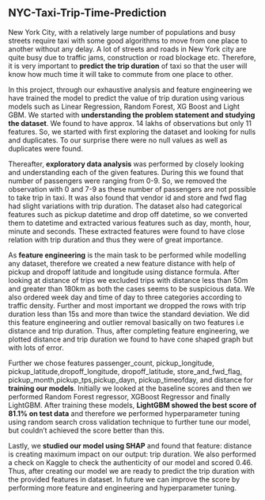 ## NYC-Taxi-Trip-Time-Prediction

New York City, with a relatively large number of populations and busy streets require taxi with some good algorithms to move from one place to another without any delay. A lot of streets and roads in New York city are quite busy due to traffic jams, construction or road blockage etc. Therefore, it is very important to **predict the trip duration** of taxi so that the user will know how much time it will take to commute from one place to other. 

In this project, through our exhaustive analysis and feature engineering we have trained the model to predict the value of trip duration using various models such as Linear Regression, Random Forest, XG Boost and Light GBM. We started with **understanding the problem statement and studying the dataset**. We found to have approx. 14 lakhs of observations but only 11 features. So, we started with first exploring the dataset and looking for nulls and duplicates. To our surprise there were no null values as well as duplicates were found. 

Thereafter, **exploratory data analysis** was performed by closely looking and understanding each of the given features. During this we found that number of passengers were ranging from 0-9. So, we removed the observation with 0 and 7-9 as these number of passengers are not possible to take trip in taxi. It was also found that vendor id and store and fwd flag had slight variations with trip duration. The dataset also had categorical features such as pickup datetime and drop off datetime, so we converted them to datetime and extracted various features such as day, month, hour, minute and seconds. These extracted features were found to have close relation with trip duration and thus they were of great importance. 

As **feature engineering** is the main task to be performed while modelling any dataset, therefore we created a new feature distance with help of pickup and dropoff latitude and longitude using distance formula. After looking at distance of trips we excluded trips with distance less than 50m and greater than 180km as both the cases seems to be suspicious data. We also ordered week day and time of day to three categories according to traffic density. Further and most important we dropped the rows with trip duration less than 15s and more than twice the standard deviation. We did this feature engineering and outlier removal basically on two features i.e distance and trip duration. Thus, after completing feature engineering, we plotted distance and trip duration we found to have cone shaped graph but with lots of error.

Further we chose features passenger_count, pickup_longitude, pickup_latitude,dropoff_longitude, dropoff_latitude, store_and_fwd_flag, pickup_month,pickup_tps,pickup_dayn, pickup_timeofday, and distance for **training our models**. Initially we looked at the baseline scores and then we performed Random Forest regressor, XGBoost Regressor and finally LightGBM. After training these models, **LightGBM showed the best score of 81.1% on test data** and therefore we performed hyperparameter tuning using random search cross validation technique to further tune our model, but couldn’t achieved the score better than this.

Lastly, we **studied our model using SHAP** and found that feature: distance is creating maximum impact on our output: trip duration. We also performed a check on Kaggle to check the authenticity    of our model and scored 0.46. Thus, after creating our model we are ready to predict the trip duration with the provided features in dataset. In future we can improve the score by performing more feature and engineering and hyperparameter tuning.

